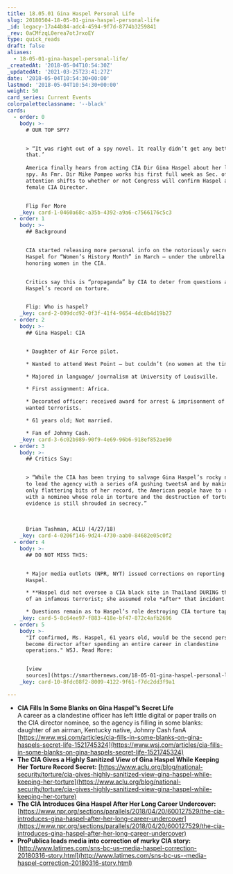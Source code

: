 ```yaml
---
title: 18.05.01 Gina Haspel Personal Life
slug: 20180504-18-05-01-gina-haspel-personal-life
_id: legacy-17a44b84-adc4-4594-9f7d-8774b3259841
_rev: 0aCMfzqL0erea7otJrxoEY
type: quick_reads
draft: false
aliases:
  - 18-05-01-gina-haspel-personal-life/
_createdAt: '2018-05-04T10:54:30Z'
_updatedAt: '2021-03-25T23:41:27Z'
date: '2018-05-04T10:54:30+00:00'
lastmod: '2018-05-04T10:54:30+00:00'
weight: 50
card_series: Current Events
colorpaletteclassname: '--black'
cards:
  - order: 0
    body: >-
      # OUR TOP SPY?


      > “It was right out of a spy novel. It really didn’t get any better than
      that.’  
        
      America finally hears from acting CIA Dir Gina Haspel about her life as a
      spy. As Fmr. Dir Mike Pompeo works his first full week as Sec. of State,
      attention shifts to whether or not Congress will confirm Haspel as FIRST
      female CIA Director.


      Flip For More
    _key: card-1-0460a68c-a35b-4392-a9a6-c7566176c5c3
  - order: 1
    body: >-
      ## Background


      CIA started releasing more personal info on the notoriously secretive
      Haspel for “Women’s History Month” in March – under the umbrella of
      honoring women in the CIA.


      Critics say this is “propaganda” by CIA to deter from questions about
      Haspel’s record on torture.


      Flip: Who is haspel?
    _key: card-2-009dcd92-0f3f-41f4-9654-4dc8b4d19b27
  - order: 2
    body: >-
      ## Gina Haspel: CIA


      * Daughter of Air Force pilot.

      * Wanted to attend West Point – but couldn’t (no women at the time).

      * Majored in language/ journalism at University of Louisville.

      * First assignment: Africa.

      * Decorated officer: received award for arrest & imprisonment of two
      wanted terrorists.

      * 61 years old; Not married.

      * Fan of Johnny Cash.
    _key: card-3-6c02b989-90f9-4e69-96b6-918ef852ae90
  - order: 3
    body: >-
      ## Critics Say:


      > “While the CIA has been trying to salvage Gina Haspel’s rocky nomination
      to lead the agency with a series ofA gushing tweetsA and by making public
      only flattering bits of her record, the American people have to reckon
      with a nominee whose role in torture and the destruction of torture
      evidence is still shrouded in secrecy.”  
        
        
        
      Brian Tashman, ACLU (4/27/18)
    _key: card-4-0206f146-9d24-4730-aab0-84682e05c0f2
  - order: 4
    body: >-
      ## DO NOT MISS THIS:


      * Major media outlets (NPR, NYT) issued corrections on reporting re: Gina
      Haspel.

      * **Haspel did not oversee a CIA black site in Thailand DURING the torture
      of an infamous terrorist; she assumed role *after* that incident.**

      * Questions remain as to Haspel’s role destroying CIA torture tapes.
    _key: card-5-8c64ee97-f883-418e-bf47-872c4afb2696
  - order: 5
    body: >-
      "If confirmed, Ms. Haspel, 61 years old, would be the second person to
      become director after spending an entire career in clandestine
      operations." WSJ. Read More:


      [view
      sources](https://smarthernews.com/18-05-01-gina-haspel-personal-life/)
    _key: card-10-8fdc08f2-8009-4122-9f61-f7dc2dd3f9a1

---
```

* **CIA Fills In Some Blanks on Gina Haspel”s Secret Life**  
A career as a clandestine officer has left little digital or paper trails on the CIA director nominee, so the agency is filling in some blanks: daughter of an airman, Kentucky native, Johnny Cash fanA [https://www.wsj.com/articles/cia-fills-in-some-blanks-on-gina-haspels-secret-life-1521745324](https://www.wsj.com/articles/cia-fills-in-some-blanks-on-gina-haspels-secret-life-1521745324)
* **The CIA Gives a Highly Sanitized View of Gina Haspel While Keeping Her Torture Record Secret:** [https://www.aclu.org/blog/national-security/torture/cia-gives-highly-sanitized-view-gina-haspel-while-keeping-her-torture](https://www.aclu.org/blog/national-security/torture/cia-gives-highly-sanitized-view-gina-haspel-while-keeping-her-torture)
* **The CIA Introduces Gina Haspel After Her Long Career Undercover:** [https://www.npr.org/sections/parallels/2018/04/20/600127529/the-cia-introduces-gina-haspel-after-her-long-career-undercover](https://www.npr.org/sections/parallels/2018/04/20/600127529/the-cia-introduces-gina-haspel-after-her-long-career-undercover)
* **ProPublica leads media into correction of murky CIA story:** [http://www.latimes.com/sns-bc-us–media-haspel-correction-20180316-story.html](http://www.latimes.com/sns-bc-us--media-haspel-correction-20180316-story.html)
